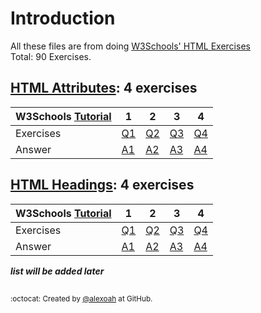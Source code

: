 # Introduction
All these files are from doing [W3Schools' HTML Exercises](https://www.w3schools.com/html/exercise.asp)  
Total: 90 Exercises.

## [HTML Attributes](./HTML-Attributes): 4 exercises
| W3Schools [Tutorial](https://www.w3schools.com/html/html_attributes.asp) | 1 | 2 | 3 | 4 |
| :--- | --- | --- | --- | --- |
| Exercises | [Q1](https://www.w3schools.com/html/exercise.asp?filename=exercise_html_attributes1) | [Q2](https://www.w3schools.com/html/exercise.asp?filename=exercise_html_attributes2) | [Q3](https://www.w3schools.com/html/exercise.asp?filename=exercise_html_attributes3) | [Q4](https://www.w3schools.com/html/exercise.asp?filename=exercise_html_attributes4) |
| Answer | [A1](./HTML-Attributes/htAttributesE1.html) | [A2](./HTML-Attributes/htAttributesE2.html) | [A3](./HTML-Attributes/htAttributesE3.html) | [A4](./HTML-Attributes/htAttributesE4.html) |

## [HTML Headings](./HTML-Headings): 4 exercises
| W3Schools [Tutorial](https://www.w3schools.com/html/html_headings.asp) | 1 | 2 | 3 | 4 |
| :--- | --- | --- | --- | --- |
| Exercises | [Q1](https://www.w3schools.com/html/exercise.asp?filename=exercise_html_headings1) | [Q2](https://www.w3schools.com/html/exercise.asp?filename=exercise_html_headings2) | [Q3](https://www.w3schools.com/html/exercise.asp?filename=exercise_html_headings3) | [Q4](https://www.w3schools.com/html/exercise.asp?filename=exercise_html_headings4) |
| Answer | [A1](./HTML-Headings/htHeadingsE1.html) | [A2](./HTML-Headings/htHeadingsE2.html) | [A3](./HTML-Headings/htHeadingsE3.html) | [A4](./HTML-Headings/htHeadingsE4.html) |

  
***list will be added later***

##
<sup>:octocat: Created by [@alexoah](http://github.com/alexoah) at GitHub.</sup>